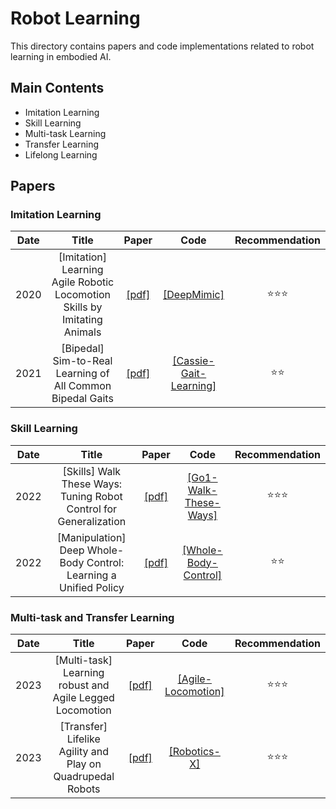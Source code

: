 # Robot Learning

This directory contains papers and code implementations related to robot learning in embodied AI.

## Main Contents

- Imitation Learning
- Skill Learning
- Multi-task Learning
- Transfer Learning
- Lifelong Learning

## Papers

### Imitation Learning

|Date|Title|Paper|Code|Recommendation|
|:---:|:---:|:---:|:---:|:---:|
|2020|[Imitation] Learning Agile Robotic Locomotion Skills by Imitating Animals|[[pdf]](https://robotics.sciencemag.org/content/5/47/eabc5986)|[[DeepMimic]](https://github.com/leggedrobotics/legged_gym) |⭐️⭐️⭐️|
|2021|[Bipedal] Sim-to-Real Learning of All Common Bipedal Gaits|[[pdf]](https://arxiv.org/abs/2011.12954)|[[Cassie-Gait-Learning]](https://github.com/example/cassie) |⭐️⭐️|

### Skill Learning

|Date|Title|Paper|Code|Recommendation|
|:---:|:---:|:---:|:---:|:---:|
|2022|[Skills] Walk These Ways: Tuning Robot Control for Generalization|[[pdf]](https://arxiv.org/abs/2210.08661)|[[Go1-Walk-These-Ways]](https://github.com/mit-biomimetics/walk_these_ways) |⭐️⭐️⭐️|
|2022|[Manipulation] Deep Whole-Body Control: Learning a Unified Policy|[[pdf]](https://arxiv.org/abs/2210.10044)|[[Whole-Body-Control]](https://github.com/cmu-mfi/deep_whole_body_control) |⭐️⭐️|

### Multi-task and Transfer Learning

|Date|Title|Paper|Code|Recommendation|
|:---:|:---:|:---:|:---:|:---:|
|2023|[Multi-task] Learning robust and Agile Legged Locomotion|[[pdf]](https://arxiv.org/abs/2303.03381)|[[Agile-Locomotion]](https://github.com/SJTU-RoboMaster-Team/agile_locomotion) |⭐️⭐️⭐️|
|2023|[Transfer] Lifelike Agility and Play on Quadrupedal Robots|[[pdf]](https://www.nature.com/articles/s42256-023-00733-2)|[[Robotics-X]](https://github.com/TencentRobotics/robotics_x) |⭐️⭐️⭐️|